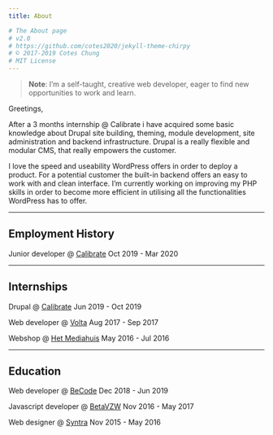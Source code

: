 ```yaml
---
title: About

# The About page
# v2.0
# https://github.com/cotes2020/jekyll-theme-chirpy
# © 2017-2019 Cotes Chung
# MIT License
---
```


> **Note**: I’m a self-taught, creative web developer, eager to find new opportunities to work and learn.

Greetings, 

After a 3 months internship @ Calibrate i have acquired some basic knowledge about Drupal site building, theming, module development, site administration and backend infrastructure. Drupal is a really flexible and modular CMS, that really empowers the customer.

I love the speed and useability WordPress offers in order to deploy a product. For a potential customer the built-in backend offers an easy to work with and clean interface. I’m currently working on improving my PHP skills in order to become more efficient in 
utilising all the functionalities WordPress has to offer.

***

## Employment History

Junior developer @ [Calibrate](https://www.calibrate.be/)       Oct 2019 - Mar 2020

***

## Internships

Drupal @ [Calibrate](https://www.calibrate.be/)                 Jun 2019 - Oct 2019

Web developer @ [Volta](https://www.volta.be/)                  Aug 2017 - Sep 2017

Webshop @ [Het Mediahuis](https://www.mediahuis.be/)            May 2016 - Jul 2016

***

## Education

Web developer @ [BeCode](https://www.becode.org/)               Dec 2018 - Jun 2019

Javascript developer @ [BetaVZW](http://www.betavzw.org/)       Nov 2016 - May 2017

Web designer @ [Syntra](http://www.betavzw.org/)                Nov 2015 - May 2016